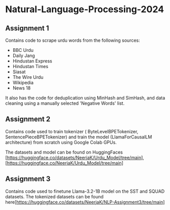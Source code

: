 # Natural-Language-Processing-2024

## Assignment 1

Contains code to scrape urdu words from the following sources:
- BBC Urdu
- Daily Jang
- Hindustan Express
- Hindustan Times
- Siasat
- The Wire Urdu
- Wikipedia
- News 18

It also has the code for deduplication using MinHash and SimHash, and data cleaning using a manually selected 'Negative Words' list.

## Assignment 2

Contains code used to train tokenizer ( ByteLevelBPETokenizer, SentencePieceBPETokenizer) and train the model (LlamaForCausalLM architecture) from scratch using Google Colab GPUs.

The datasets and model can be found on HuggingFaces [https://huggingface.co/datasets/NeerjaK/Urdu_Model/tree/main], [https://huggingface.co/NeerjaK/Urdu_Model/tree/main]

## Assignment 3

Contains code used to finetune Llama-3.2-1B model on the SST and SQUAD datasets. The tokenized datasets can be found here[https://huggingface.co/datasets/NeerjaK/NLP-Assignment3/tree/main]

